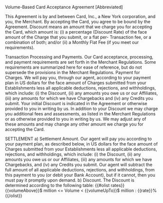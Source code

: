 Volume-Based Card Acceptance Agreement [Abbreviated]

This Agreement is by and between Card, Inc., a New York corporation, and you, the Merchant. By accepting the Card, you agree to be bound by the Agreement. 
Discount means an amount that we charge you for accepting the Card, which amount is: 
(i) a percentage (Discount Rate) of the face amount of the Charge that you submit, or a flat per-
Transaction fee, or a combination of both; and/or 
(ii) a Monthly Flat Fee (if you meet our requirements).

Transaction Processing and Payments. Our Card acceptance, processing, and payment requirements are set forth in the Merchant Regulations. Some requirements are summarized here for ease of reference, but do not supersede the provisions in the Merchant Regulations.
Payment for Charges. We will pay you, through our agent, according to your payment plan in US dollars for the face amount of Charges submitted from your Establishments less all applicable deductions, rejections, and withholdings, which include: 
(i) the Discount, 
(ii) any amounts you owe us or our Affiliates, 
(iii) any amounts for which we have Chargebacks and 
(iv) any Credits you submit. Your initial Discount is indicated in the Agreement or otherwise provided to you in writing by us. In addition to your Discount we may charge you additional fees and assessments, as listed in the Merchant Regulations or as otherwise provided to you in writing by us. We may adjust any of these amounts and may change any other amount we charge you for accepting the Card.

SETTLEMENT
a) Settlement Amount. Our agent will pay you according to your payment plan, as described below, in US dollars for the face amount of Charges submitted from your Establishments less all applicable deductions, rejections, and withholdings, which include: 
    (i) the Discount, 
    (ii) any amounts you owe us or our Affiliates, 
    (iii) any amounts for which we have Chargebacks, and (iv) any Credits you submit. Our agent will subtract the full amount of all applicable deductions, rejections, and withholdings, from this payment to you (or debit your Bank Account), but if it cannot, then you must pay it promptly upon demand.
b) Discount. The Discount is determined according to the following table:
{{#olist rates}}
{{volumeAbove}}$ million <= Volume < {{volumeUpTo}}$ million : {{rate}}%
{{/olist}}
